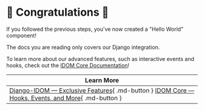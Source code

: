# :confetti_ball: Congratulations :confetti_ball:

If you followed the previous steps, you've now created a "Hello World" component!

The docs you are reading only covers our Django integration.

To learn more about our advanced features, such as interactive events and hooks, check out the [IDOM Core Documentation](https://idom-docs.herokuapp.com/docs/guides/creating-interfaces/index.html)!

| Learn More |
| --- |
| [Django-IDOM — Exclusive Features](../features/hooks.md){ .md-button } [IDOM Core — Hooks, Events, and More](https://idom-docs.herokuapp.com/docs/guides/creating-interfaces/index.html){ .md-button } |
